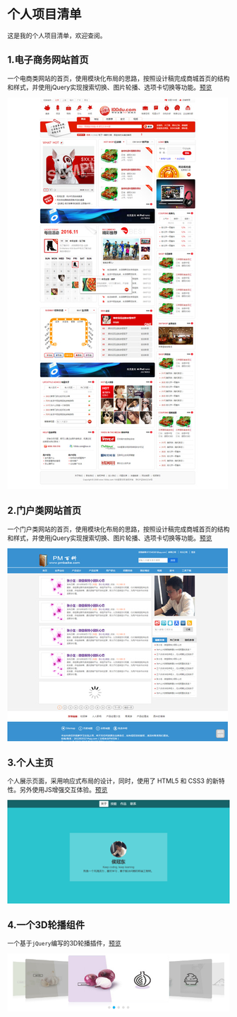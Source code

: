 # 个人项目清单

这是我的个人项目清单，欢迎查阅。

## 1.电子商务网站首页

一个电商类网站的首页，使用模块化布局的思路，按照设计稿完成商城首页的结构和样式，并使用jQuery实现搜索切换、图片轮播、选项卡切换等功能。[预览](https://gordon8.github.io/project/mall)

![截图](mall/img/screenshot.jpg)

## 2.门户类网站首页

一个门户类网站的首页，使用模块化布局的思路，按照设计稿完成商城首页的结构和样式，并使用jQuery实现搜索切换、图片轮播、选项卡切换等功能。[预览](https://gordon8.github.io/project/pmbaike)

![截图](pmbaike/img/screenshot.jpg)

## 3.个人主页

个人展示页面，采用响应式布局的设计，同时，使用了 HTML5 和 CSS3 的新特性。另外使用JS增强交互体验。[预览](https://gordon8.github.io/project/resume)

![截图](resume/img/screenshot.png)

## 4.一个3D轮播组件

一个基于```jQuery```编写的3D轮播插件，[预览](https://gordon8.github.io/project/hCarousel)

![截图](hCarousel/img/screenshot.jpg)
